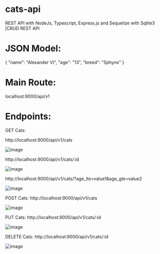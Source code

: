 # cats-api

REST API with NodeJs, Typescript, Express.js and Sequelize with Sqlite3 |CRUD REST API

# JSON Model:

{
    "name": "Alexander VI",
    "age": "13",
    "breed": "Sphynx"
}

# Main Route:
localhost:9000/api/v1

# Endpoints:

GET Cats: 

http://localhost:9000/api/v1/cats

![image](https://user-images.githubusercontent.com/33595080/183405284-a64f786f-85df-4c7a-bd2b-c749d735df46.png)


http://localhost:9000/api/v1/cats/:id

![image](https://user-images.githubusercontent.com/33595080/183405328-fd839a03-80e3-4605-96df-29048e6fb57b.png)


http://localhost:9000/api/v1/cats/?age_lte=value1&age_gte=value2

![image](https://user-images.githubusercontent.com/33595080/183405612-a7b9d674-3bfe-4869-a7b9-4c5a83542b9b.png)



POST Cats:
http://localhost:9000/api/v1/cats

![image](https://user-images.githubusercontent.com/33595080/183405894-708b8e4d-2d9c-4113-a819-8fe95a387362.png)



PUT Cats:
http://localhost:9000/api/v1/cats/:id

![image](https://user-images.githubusercontent.com/33595080/183405763-ef5b8ea6-1e37-425c-8dc2-d1621183c039.png)



DELETE Cats:
http://localhost:9000/api/v1/cats/:id

![image](https://user-images.githubusercontent.com/33595080/183406023-d6579ad3-36d5-4579-9a20-678e499101b7.png)


